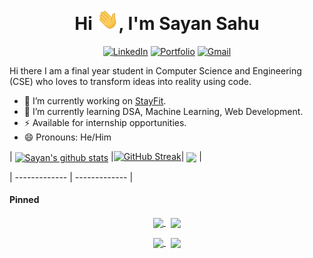 # <div align="center">
<h1 align="center">Hi <img width="35" src="https://github.com/SayanSahu99/SayanSahu99/blob/main/waving.gif">, I'm Sayan Sahu</h1>

<p align="center">
	<!-- <a href="https://github.com/SayanSahu99"><img src="https://img.shields.io/github/followers/SayanSahu99?label=GitHub&style=social" alt="GitHub"></a> -->
	<!-- <a href="https://www.linkedin.com/in/shubh-shah-2326081a3/"><img src="https://img.shields.io/badge/LinkedIn--_.svg?style=social&logo=linkedin" alt="LinkedIn"></a> -->
	<a href="https://in.linkedin.com/in/sayan-sahu-6915671a2/"><img src="https://img.shields.io/badge/linkedin-%230077B5.svg?&style=for-the-badge&logo=linkedin&logoColor=white" alt="LinkedIn"></a>
	<!-- <a href="https://www.instagram.com/shah_shubh_/"><img src="https://img.shields.io/badge/-Instagram-dd2a7b?
	logo=instagram&logoColor=white&link=https://www.instagram.com/shah_shubh_/" alt="Instagram" /></a> -->
<!-- 	<a href=""><img src="https://img.shields.io/badge/instagram-%23E4405F.svg?&style=for-the-badge&logo=instagram&logoColor=white" alt="Instagram" /></a> -->
	<a href=""><img src="https://img.shields.io/badge/-Portfolio%20Website-%233781da?&style=for-the-badge" alt="Portfolio" /></a>
    <!-- <a href="mailto:sayansovan@gmail.com"><img src="https://img.shields.io/badge/-sayansovan@gmail.com-c14438?
	style=flat-square&logo=Gmail&logoColor=white&link=mailto:shahshubh1010@gmail.com" alt="Gmail" /></a> -->
	<a href="mailto:sayansovan@gmail.com"><img src="https://img.shields.io/badge/-sayansovan@gmail.com-c14438?style=for-the-badge&logo=Gmail&logoColor=white" alt="Gmail" /></a>
	
</p>

Hi there 
I am a final year student in Computer Science and Engineering (CSE) who loves to transform ideas into reality using code.


- 🔭 I’m currently working on [StayFit](https://github.com/SayanSahu99/StayFit-ReactNative).
- 🌱 I’m currently learning DSA, Machine Learning, Web Development.
- ⚡ Available for internship opportunities.
- 😄 Pronouns: He/Him 

| <a href="https://github.com/SayanSahu99/github-readme-stats"><img align="center" src="https://github-readme-stats.vercel.app/api?username=SayanSahu99&show_icons=true&include_all_commits=true&theme=buefy&hide_border=true" alt="Sayan's github stats" /></a> |[![GitHub Streak](https://github-readme-streak-stats.herokuapp.com?user=SayanSahu99&date_format=M%20j%5B%2C%20Y%5D)](https://git.io/streak-stats)| <a href="https://github.com/SayanSahu99/github-readme-stats"><img align="center" src="https://github-readme-stats.vercel.app/api/top-langs/?username=SayanSahu99&layout=compact&theme=buefy&hide_border=true" /></a> |
	
| ------------- | ------------- |

#### Pinned

<p align="center">
<a href="https://github.com/SayanSahu99/BetterCrypt">
<img width='49%' align="center"src="https://github-readme-stats.vercel.app/api/pin/?username=SayanSahu99&repo=BetterCrypt&border_color=02D892&bg_color=0D1117&title_color=C9D1D9&text_color=8B949E&icon_color=02D892" />
</a>
<span>&nbsp;</span>
<a href="https://github.com/SayanSahu99/sudoku-solver-gtk">
<img width='49%' align="center"src="https://github-readme-stats.vercel.app/api/pin/?username=SayanSahu99&repo=sudoku-solver-gtk&border_color=02D892&bg_color=0D1117&title_color=C9D1D9&text_color=8B949E&icon_color=02D892" />
</a>
</p>

<p align="center">
<a href="https://github.com/SayanSahu99/EarBeats">
<img width='49%' align="center"src="https://github-readme-stats.vercel.app/api/pin/?username=SayanSahu99&repo=EarBeats&border_color=02D892&bg_color=0D1117&title_color=C9D1D9&text_color=8B949E&icon_color=02D892" />
</a>
<span>&nbsp;</span>
<a href="https://github.com/SayanSahu99/Diabetes-Detection-AutoML">
<img width='49%' align="center"src="https://github-readme-stats.vercel.app/api/pin/?username=SayanSahu99&repo=Diabetes-Detection-AutoML&border_color=02D892&bg_color=0D1117&title_color=C9D1D9&text_color=8B949E&icon_color=02D892" />
</a>
</p>
